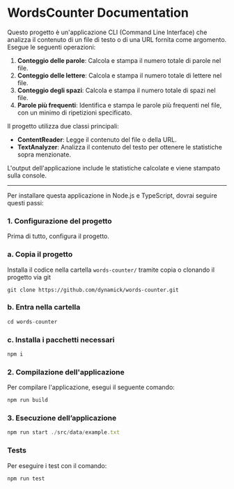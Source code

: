 # WordsCounter Documentation

Questo progetto è un'applicazione CLI (Command Line Interface) che analizza il contenuto di un file di testo o di una URL fornita come argomento. Esegue le seguenti operazioni:

1. **Conteggio delle parole**: Calcola e stampa il numero totale di parole nel file.
2. **Conteggio delle lettere**: Calcola e stampa il numero totale di lettere nel file.
3. **Conteggio degli spazi**: Calcola e stampa il numero totale di spazi nel file.
4. **Parole più frequenti**: Identifica e stampa le parole più frequenti nel file, con un minimo di ripetizioni specificato.

Il progetto utilizza due classi principali:

- **ContentReader**: Legge il contenuto del file o della URL.
- **TextAnalyzer**: Analizza il contenuto del testo per ottenere le statistiche sopra menzionate.

L'output dell'applicazione include le statistiche calcolate e viene stampato sulla console.

---

Per installare questa applicazione in Node.js e TypeScript, dovrai seguire questi passi:

### 1. Configurazione del progetto

Prima di tutto, configura il progetto.

### a. Copia il progetto

Installa il codice nella cartella `words-counter/` tramite copia o clonando il progetto via git

```
git clone https://github.com/dynamick/words-counter.git
```

### b. Entra nella cartella

```jsx
cd words-counter
```

### c. Installa i pacchetti necessari

```bash
npm i
```

### 2. Compilazione dell'applicazione

Per compilare l'applicazione, esegui il seguente comando:

```jsx
npm run build
```

### 3. Esecuzione dell’applicazione

```jsx
npm run start ./src/data/example.txt
```

### Tests

Per eseguire i test con il comando:

```bash
npm run test
```
